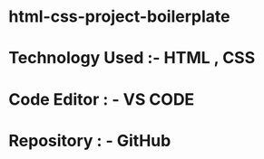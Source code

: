 # html-css-project-boilerplate

# Technology Used :- HTML , CSS 
# Code Editor : - VS CODE 
# Repository : - GitHub 
